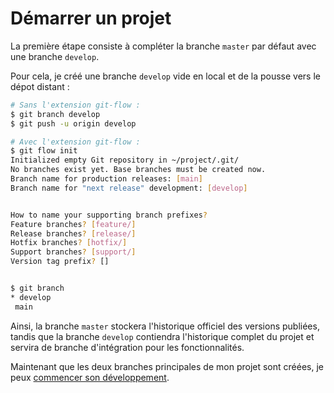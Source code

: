 # Démarrer un projet

La première étape consiste à compléter la branche `master` par défaut avec une branche `develop`.

Pour cela, je créé une branche `develop` vide en local et de la pousse vers le dépot distant :
```sh
# Sans l'extension git-flow :
$ git branch develop
$ git push -u origin develop

# Avec l'extension git-flow :
$ git flow init
Initialized empty Git repository in ~/project/.git/
No branches exist yet. Base branches must be created now.
Branch name for production releases: [main]
Branch name for "next release" development: [develop]


How to name your supporting branch prefixes?
Feature branches? [feature/]
Release branches? [release/]
Hotfix branches? [hotfix/]
Support branches? [support/]
Version tag prefix? []


$ git branch
* develop
 main
```

Ainsi, la branche `master` stockera l'historique officiel des versions publiées, tandis que la branche `develop` contiendra l'historique complet du projet et servira de branche d'intégration pour les fonctionnalités.

Maintenant que les deux branches principales de mon projet sont créées, je peux [commencer son développement](02-commencer-un-developpement.md).